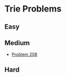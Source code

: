 # Trie Problems

## Easy

## Medium
- [Problem 208](../problems/208_implement_trie_(prefix_tree)/README.md)

## Hard

